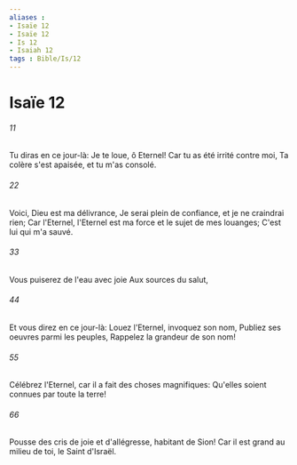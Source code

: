 ```yaml
---
aliases : 
- Isaïe 12
- Isaïe 12
- Is 12
- Isaiah 12
tags : Bible/Is/12
---
```


# Isaïe 12

###### 11
Tu diras en ce jour-là: Je te loue, ô Eternel! Car tu as été irrité contre moi, Ta colère s'est apaisée, et tu m'as consolé.
###### 22
Voici, Dieu est ma délivrance, Je serai plein de confiance, et je ne craindrai rien; Car l'Eternel, l'Eternel est ma force et le sujet de mes louanges; C'est lui qui m'a sauvé.
###### 33
Vous puiserez de l'eau avec joie Aux sources du salut,
###### 44
Et vous direz en ce jour-là: Louez l'Eternel, invoquez son nom, Publiez ses oeuvres parmi les peuples, Rappelez la grandeur de son nom!
###### 55
Célébrez l'Eternel, car il a fait des choses magnifiques: Qu'elles soient connues par toute la terre!
###### 66
Pousse des cris de joie et d'allégresse, habitant de Sion! Car il est grand au milieu de toi, le Saint d'Israël.
